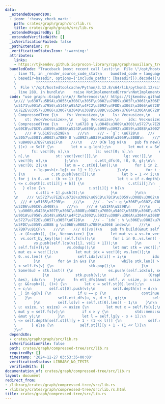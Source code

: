 ```yaml
---
data:
  _extendedDependsOn:
  - icon: ':heavy_check_mark:'
    path: crates/graph/graph/src/lib.rs
    title: crates/graph/graph/src/lib.rs
  _extendedRequiredBy: []
  _extendedVerifiedWith: []
  _isVerificationFailed: false
  _pathExtension: rs
  _verificationStatusIcon: ':warning:'
  attributes:
    links:
    - https://tjkendev.github.io/procon-library/cpp/graph/auxiliary_tree.html
  bundledCode: "Traceback (most recent call last):\n  File \"/opt/hostedtoolcache/Python/3.12.8/x64/lib/python3.12/site-packages/onlinejudge_verify/documentation/build.py\"\
    , line 71, in _render_source_code_stat\n    bundled_code = language.bundle(stat.path,\
    \ basedir=basedir, options={'include_paths': [basedir]}).decode()\n          \
    \         ^^^^^^^^^^^^^^^^^^^^^^^^^^^^^^^^^^^^^^^^^^^^^^^^^^^^^^^^^^^^^^^^^^^^^^^^^^^^^^^^^\n\
    \  File \"/opt/hostedtoolcache/Python/3.12.8/x64/lib/python3.12/site-packages/onlinejudge_verify/languages/rust.py\"\
    , line 288, in bundle\n    raise NotImplementedError\nNotImplementedError\n"
  code: "use graph::Graph;\n\n// Reference:\n// https://tjkendev.github.io/procon-library/cpp/graph/auxiliary_tree.html\n\
    \n/// \u6307\u5B9A\u3055\u308C\u305F\u9802\u70B9\u305F\u3061\u306E\u6700\u5C0F\
    \u5171\u901A\u7956\u5148\u95A2\u4FC2\u3092\u4FDD\u3063\u3066\u6728\u3092\u5727\
    \u7E2E\u3057\u3066\u3067\u304D\u308B\u88DC\u52A9\u7684\u306A\u6728\npub struct\
    \ CompressedTree {\n    fs: Vec<usize>,\n    ls: Vec<usize>,\n    depth: Vec<usize>,\n\
    \    st: Vec<Vec<usize>>,\n    lg: Vec<usize>,\n    idx: Vec<usize>,\n}\n\nimpl\
    \ CompressedTree {\n    /// \u6728 g \u304B\u3089\u3001\u5727\u7E2E\u6728\u3092\
    \u69CB\u7BC9\u3059\u308B\u524D\u6E96\u5099\u3092\u3059\u308B\u3002\n    ///\n\
    \    /// # \u5165\u529B\n    ///\n    /// - `g`: \u6728\n    ///   - \u305F\u3060\
    \u3057\u3001\u9802\u70B9 0 \u3092\u6839\u3068\u3059\u308B\n    ///\n    /// #\
    \ \u8A08\u7B97\u91CF\n    ///\n    /// O(N log N)\n    pub fn new(g: &Graph<(),\
    \ ()>) -> Self {\n        let n = g.len();\n        let mut c = Self {\n     \
    \       fs: vec![0; n],\n            ls: vec![0; n],\n            depth: vec![0;\
    \ n],\n            st: vec![vec![]],\n            lg: vec![],\n            idx:\
    \ vec![0; n],\n        };\n\n        c.ett_dfs(0, !0, 0, g);\n\n        c.lg =\
    \ vec![0; 2];\n        let m = c.st[0].len();\n        for i in 2..=m {\n    \
    \        c.lg.push(c.lg[i >> 1] + 1);\n        }\n\n        for i in 0..c.lg[m]\
    \ {\n            c.st.push(vec![]);\n            let b = 1 << i;\n           \
    \ for j in 0..=m - (b << 1) {\n                let t = if c.depth[c.st[i][j]]\
    \ <= c.depth[c.st[i][j + b]] {\n                    c.st[i][j]\n             \
    \   } else {\n                    c.st[i][j + b]\n                };\n       \
    \         c.st[i + 1].push(t);\n            }\n        }\n\n        c\n    }\n\
    \n    /// \u5727\u7E2E\u6728\u3092\u69CB\u7BC9\u3059\u308B\u3002\n    ///\n  \
    \  /// # \u5165\u529B\n    ///\n    /// - `vs`: g \u306E\u9802\u70B9\u306E\u90E8\
    \u5206\u96C6\u5408\n    ///\n    /// # \u51FA\u529B\n    ///\n    /// - `h`: vs\
    \ \u306B\u542B\u307E\u308C\u308B\u9802\u70B9\u540C\u58EB\u306E\u6700\u5C0F\u5171\
    \u901A\u7956\u5148\u95A2\u4FC2\u3092\u5931\u308F\u306A\u3044\u3088\u3046\u306B\
    \u5727\u7E2E\u3057\u305F\u6728\n    /// - `idx`: h \u306E\u9802\u70B9\u306B\u5BFE\
    \u5FDC\u3059\u308B g \u306E\u9802\u70B9\u306E index\n    ///\n    /// # \u8A08\
    \u7B97\u91CF\n    ///\n    /// O(|vs|)\n    pub fn build(&mut self, vs: &[usize])\
    \ -> (Graph<(), ()>, Vec<usize>) {\n        let mut vs = vs.to_vec();\n      \
    \  vs.sort_by_key(|&v| self.fs[v]);\n        for i in 0..vs.len() - 1 {\n    \
    \        vs.push(self.lca(vs[i], vs[i + 1]));\n        }\n        vs.sort_by_key(|&v|\
    \ self.fs[v]);\n        vs.dedup();\n        let mut stk = vec![];\n        let\
    \ mut es = vec![];\n        let mut idx = vec![0; vs.len()];\n        for i in\
    \ 0..vs.len() {\n            self.idx[vs[i]] = i;\n            idx[i] = vs[i];\n\
    \        }\n        for &v in &vs {\n            while stk.len() > 0 && self.ls[*stk.last().unwrap()]\
    \ < self.fs[v] {\n                stk.pop();\n            }\n            if let\
    \ Some(&u) = stk.last() {\n                es.push((self.idx[u], self.idx[v]));\n\
    \            }\n            stk.push(v);\n        }\n        (Graph::from_unweighted_directed_edges(vs.len(),\
    \ &es), idx)\n    }\n\n    fn ett_dfs(&mut self, v: usize, p: usize, d: usize,\
    \ g: &Graph<(), ()>) {\n        let c = self.st[0].len();\n        self.fs[v]\
    \ = c;\n        self.st[0].push(v);\n        self.depth[v] = d;\n        for &(u,\
    \ _) in &g[v] {\n            if u == p {\n                continue;\n        \
    \    }\n            self.ett_dfs(u, v, d + 1, g);\n            self.st[0].push(v);\n\
    \        }\n        self.ls[v] = self.st[0].len() - 1;\n    }\n\n    fn lca(&self,\
    \ u: usize, v: usize) -> usize {\n        let mut x = self.fs[u];\n        let\
    \ mut y = self.fs[v];\n        if x > y {\n            std::mem::swap(&mut x,\
    \ &mut y);\n        }\n        let l = self.lg[y - x + 1];\n        if self.depth[self.st[l][x]]\
    \ <= self.depth[self.st[l][y + 1 - (1 << l)]] {\n            self.st[l][x]\n \
    \       } else {\n            self.st[l][y + 1 - (1 << l)]\n        }\n    }\n\
    }\n"
  dependsOn:
  - crates/graph/graph/src/lib.rs
  isVerificationFile: false
  path: crates/graph/compressed-tree/src/lib.rs
  requiredBy: []
  timestamp: '2024-12-27 03:53:35+00:00'
  verificationStatus: LIBRARY_NO_TESTS
  verifiedWith: []
documentation_of: crates/graph/compressed-tree/src/lib.rs
layout: document
redirect_from:
- /library/crates/graph/compressed-tree/src/lib.rs
- /library/crates/graph/compressed-tree/src/lib.rs.html
title: crates/graph/compressed-tree/src/lib.rs
---
```

